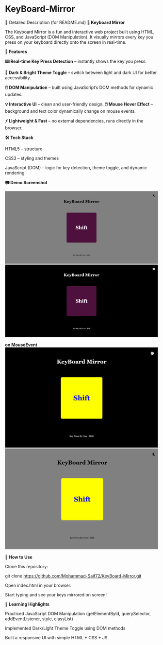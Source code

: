 # KeyBoard-Mirror

📖 Detailed Description (for README.md)
**🎹 Keyboard Mirror**

The Keyboard Mirror is a fun and interactive web project built using HTML, CSS, and JavaScript (DOM Manipulation).
It visually mirrors every key you press on your keyboard directly onto the screen in real-time.

**🚀 Features**

**⌨️ Real-time Key Press Detection** – instantly shows the key you press.

**🎨 Dark & Bright Theme Toggle** – switch between light and dark UI for better accessibility.

**🖱️ DOM Manipulation** – built using JavaScript’s DOM methods for dynamic updates.

**💡 Interactive UI** – clean and user-friendly design.
**🖱️ Mouse Hover Effect** – background and text color dynamically change on mouse events.

**⚡ Lightweight & Fast** – no external dependencies, runs directly in the browser.

**🛠️ Tech Stack**

HTML5 – structure

CSS3 – styling and themes

JavaScript (DOM) – logic for key detection, theme toggle, and dynamic rendering

**📷 Demo Screenshot**


![Keyboard Mirror Demo 1](./image1.png)  
![Keyboard Mirror Demo 2](./image2.png)

**on MouseEvent**
![Keyboard Mirror Demo 2](./image3.png)
![Keyboard Mirror Demo 2](./image4.png)

**📂 How to Use**

Clone this repository:

git clone https://github.com/Mohammad-Saif72/KeyBoard-Mirror.git


Open index.html in your browser.

Start typing and see your keys mirrored on screen!

**🌟 Learning Highlights**

Practiced JavaScript DOM Manipulation (getElementById, querySelector, addEventListener, style, classList)

Implemented Dark/Light Theme Toggle using DOM methods

Built a responsive UI with simple HTML + CSS + JS



